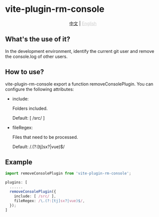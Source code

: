 # vite-plugin-rm-console

<p align="center">
  <a href="./README_CN.md">中文</a> | <a style="color: #ccc;" href="./README.md">English</a>
</p>

## What's the use of it?

In the development environment, identify the current git user and remove the console.log of other users.

## How to use?

vite-plugin-rm-console export a function removeConsolePlugin. You can configure the following attributes:

- include:

  Folders included.

  Default: [ /src/ ]

- fileRegex:

  Files that need to be processed.

   Default: /\.(?:[tj]sx?|vue)$/


## Example

```ts
import removeConsolePlugin from 'vite-plugin-rm-console';

plugins: [
  ......
  removeConsolePlugin({
    include: [ /src/ ],
    fileRegex: /\.(?:[tj]sx?|vue)$/,
  });
]
```
